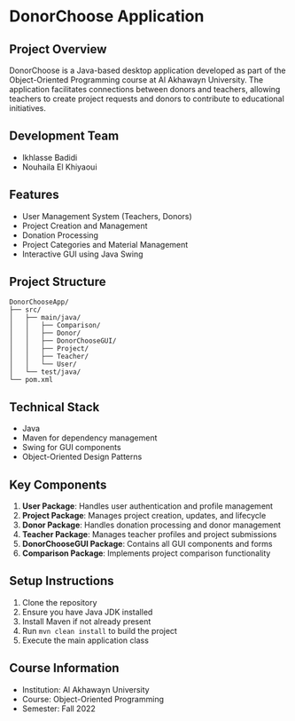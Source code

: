 # DonorChoose Application

## Project Overview
DonorChoose is a Java-based desktop application developed as part of the Object-Oriented Programming course at Al Akhawayn University. The application facilitates connections between donors and teachers, allowing teachers to create project requests and donors to contribute to educational initiatives.

## Development Team
- Ikhlasse Badidi
- Nouhaila El Khiyaoui

## Features
- User Management System (Teachers, Donors)
- Project Creation and Management
- Donation Processing
- Project Categories and Material Management
- Interactive GUI using Java Swing

## Project Structure
```
DonorChooseApp/
├── src/
│   ├── main/java/
│   │   ├── Comparison/
│   │   ├── Donor/
│   │   ├── DonorChooseGUI/
│   │   ├── Project/
│   │   ├── Teacher/
│   │   └── User/
│   └── test/java/
└── pom.xml
```

## Technical Stack
- Java
- Maven for dependency management
- Swing for GUI components
- Object-Oriented Design Patterns

## Key Components
1. **User Package**: Handles user authentication and profile management
2. **Project Package**: Manages project creation, updates, and lifecycle
3. **Donor Package**: Handles donation processing and donor management
4. **Teacher Package**: Manages teacher profiles and project submissions
5. **DonorChooseGUI Package**: Contains all GUI components and forms
6. **Comparison Package**: Implements project comparison functionality

## Setup Instructions
1. Clone the repository
2. Ensure you have Java JDK installed
3. Install Maven if not already present
4. Run `mvn clean install` to build the project
5. Execute the main application class

## Course Information
- Institution: Al Akhawayn University
- Course: Object-Oriented Programming
- Semester: Fall 2022

